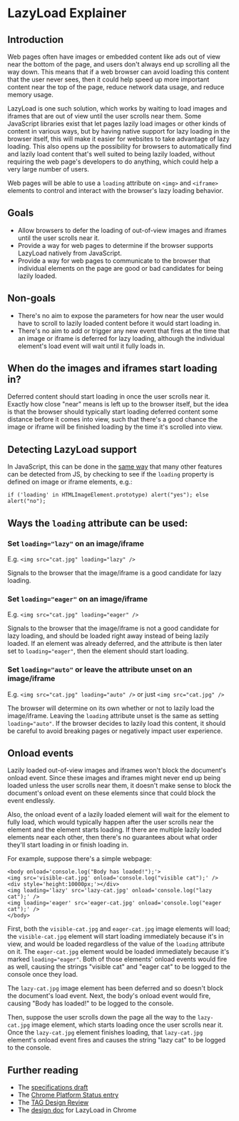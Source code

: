 
# LazyLoad Explainer
## Introduction
Web pages often have images or embedded content like ads out of view near the bottom of the page, and users don't always end up scrolling all the way down. This means that if a web browser can avoid loading this content that the user never sees, then it could help speed up more important content near the top of the page, reduce network data usage, and reduce memory usage.

LazyLoad is one such solution, which works by waiting to load images and iframes that are out of view until the user scrolls near them. Some JavaScript libraries exist that let pages lazily load images or other kinds of content in various ways, but by having native support for lazy loading in the browser itself, this will make it easier for websites to take advantage of lazy loading. This also opens up the possibility for browsers to automatically find and lazily load content that's well suited to being lazily loaded, without requiring the web page's developers to do anything, which could help a very large number of users.

Web pages will be able to use a `loading` attribute on `<img>` and `<iframe>` elements to control and interact with the browser's lazy loading behavior.
## Goals

- Allow browsers to defer the loading of out-of-view images and iframes until the user scrolls near it.
- Provide a way for web pages to determine if the browser supports LazyLoad natively from JavaScript.
- Provide a way for web pages to communicate to the browser that individual elements on the page are good or bad candidates for being lazily loaded.

## Non-goals

- There's no aim to expose the parameters for how near the user would have to scroll to lazily loaded content before it would start loading in.
- There's no aim to add or trigger any new event that fires at the time that an image or iframe is deferred for lazy loading, although the individual element's load event will wait until it fully loads in.

## When do the images and iframes start loading in?
Deferred content should start loading in once the user scrolls near it. Exactly how close "near" means is left up to the browser itself, but the idea is that the browser should typically start loading deferred content some distance before it comes into view, such that there's a good chance the image or iframe will be finished loading by the time it's scrolled into view.
## Detecting LazyLoad support
In JavaScript, this can be done in the [same way](https://developer.mozilla.org/en-US/docs/Learn/Tools_and_testing/Cross_browser_testing/Feature_detection) that many other features can be detected from JS, by checking to see if the `loading` property is defined on image or iframe elements, e.g.:

```
if ('loading' in HTMLImageElement.prototype) alert("yes"); else alert("no");
```

## Ways the `loading` attribute can be used:
### Set `loading="lazy"` on an image/iframe
E.g. `<img src="cat.jpg" loading="lazy" />`

Signals to the browser that the image/iframe is a good candidate for lazy loading.
### Set `loading="eager"` on an image/iframe
E.g. `<img src="cat.jpg" loading="eager" />`

Signals to the browser that the image/iframe is not a good candidate for lazy loading, and should be loaded right away instead of being lazily loaded. If an element was already deferred, and the attribute is then later set to `loading="eager"`, then the element should start loading.
### Set `loading="auto"` or leave the attribute unset on an image/iframe
E.g. `<img src="cat.jpg" loading="auto" />` or just `<img src="cat.jpg" />`

The browser will determine on its own whether or not to lazily load the image/iframe. Leaving the `loading` attribute unset is the same as setting `loading="auto"`. If the browser decides to lazily load this content, it should be careful to avoid breaking pages or negatively impact user experience.
## Onload events
Lazily loaded out-of-view images and iframes won't block the document's onload event. Since these images and iframes might never end up being loaded unless the user scrolls near them, it doesn't make sense to block the document's onload event on these elements since that could block the event endlessly.

Also, the onload event of a lazily loaded element will wait for the element to fully load, which would typically happen after the user scrolls near the element and the element starts loading. If there are multiple lazily loaded elements near each other, then there's no guarantees about what order they'll start loading in or finish loading in.

For example, suppose there's a simple webpage:

```
<body onload='console.log("Body has loaded!");'>
<img src='visible-cat.jpg' onload='console.log("visible cat");' />
<div style='height:10000px;'></div>
<img loading='lazy' src='lazy-cat.jpg' onload='console.log("lazy cat");' />
<img loading='eager' src='eager-cat.jpg' onload='console.log("eager cat");' />
</body>
```

First, both the `visible-cat.jpg` and `eager-cat.jpg` image elements will load; the `visible-cat.jpg` element will start loading immediately because it's in view, and would be loaded regardless of the value of the `loading` attribute on it. The `eager-cat.jpg` element would be loaded immediately because it's marked `loading="eager"`. Both of those elements' onload events would fire as well, causing the strings "visible cat" and "eager cat" to be logged to the console once they load.

The `lazy-cat.jpg` image element has been deferred and so doesn't block the document's load event. Next, the body's onload event would fire, causing "Body has loaded!" to be logged to the console.

Then, suppose the user scrolls down the page all the way to the `lazy-cat.jpg` image element, which starts loading once the user scrolls near it. Once the `lazy-cat.jpg` element finishes loading, that `lazy-cat.jpg` element's onload event fires and causes the string "lazy cat" to be logged to the console.
## Further reading

- The [specifications draft](https://github.com/whatwg/html/pull/3752/files)
- The [Chrome Platform Status entry](https://www.chromestatus.com/feature/5645767347798016)
- The [TAG Design Review](https://github.com/w3ctag/design-reviews/issues/361)
- The [design doc](https://docs.google.com/document/d/1e8ZbVyUwgIkQMvJma3kKUDg8UUkLRRdANStqKuOIvHg/edit) for LazyLoad in Chrome

